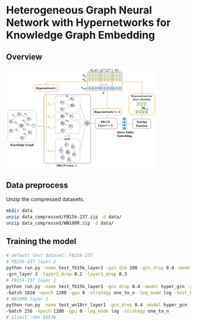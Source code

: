 # Heterogeneous Graph Neural Network with Hypernetworks for Knowledge Graph Embedding 

## Overview
<img src="model.png" alt="The architecture of HKGN." style="zoom:40%;" />

## Data preprocess
Unzip the compressed datasets.
```bash
mkdir data
unzip data_compressed/FB15k-237.zip -d data/
unzip data_compressed/WN18RR.zip -d data/
```

## Training the model

```bash
# default test dataset: FB15k-237
# FB25k-237 layer 2
python run.py -name test_fb15k_layer2 -gcn_dim 200 -gcn_drop 0.4 -model hyper_gcn -score_func conve -batch 1024 -epoch 1200 -gpu 0 -log_mode log -strategy one_to_n -test_batch 2048 -exp hyper_mr_parallel \
-gcn_layer 2 -layer2_drop 0.2 -layer1_drop 0.3
# FB15k-237 layer 1
python run.py -name test_fb15k_layer1 -gcn_drop 0.4 -model hyper_gcn -score_func gen_conve -opn mult \
-batch 1024 -epoch 1200 -gpu 0 -strategy one_to_n -log_mode log -test_batch 2048 -exp hyper_mr_parallel_wo_r
# WN18RR layer 1
python run.py -name test_wn18rr_layer1 -gcn_drop 0.4 -model hyper_gcn -score_func gen_conve -opn mult \
-batch 256 -epoch 1200 -gpu 0 -log_mode log -strategy one_to_n -
# ulimit -SHn 65536
```

